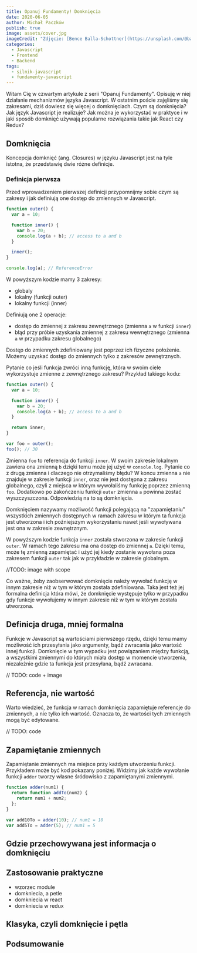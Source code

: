 ```yaml
---
title: Opanuj Fundamenty! Domknięcia
date: 2020-06-05
author: Michał Paczków
publish: true
image: assets/cover.jpg
imageCredit: "Zdjęcie: [Bence Balla-Schottner](https://unsplash.com/@ballaschottner)"
categories:
  - Javascript
  - Frontend
  - Backend
tags:
  - silnik-javascript
  - fundamenty-javascript
---
```


Witam Cię w czwartym artykule z serii "Opanuj Fundamenty". Opisuję w niej działanie mechanizmów języka Javascript. W ostatnim poście zajęliśmy się zakresami, dziś dowiesz się więcej o domknięciach. Czym są domknięcia? Jak język Javascript je realizuje? Jak można je wykorzystać w praktyce i w jaki sposób domknięć używają popularne rozwiązania takie jak React czy Redux?

## Domknięcia

Koncepcja domknięć (ang. Closures) w języku Javascript jest na tyle istotna, że przedstawię dwie różne definicje.

### Definicja pierwsza

Przed wprowadzeniem pierwszej definicji przypomnijmy sobie czym są zakresy i jak definiują one dostęp do zmiennych w Javascript.

```javascript
function outer() {
  var a = 10;

  function inner() {
    var b = 20;
    console.log(a + b); // access to a and b
  }

  inner();
}

console.log(a); // ReferenceError
```

W powyższym kodzie mamy 3 zakresy:

- globaly
- lokalny (funkcji outer)
- lokalny funkcji (inner)

Definiują one 2 operacje:

- dostęp do zmiennej z zakresu zewnętrznego (zmienna `a` w funkcji `inner`)
- błąd przy próbie uzyskania zmiennej z zakresu wewnętrznego (zmienna `a` w przypadku zakresu globalnego)

Dostęp do zmiennych zdefiniowany jest poprzez ich fizyczne położenie. Możemy uzyskać dostęp do zmiennych tylko z zakresów zewnętrznych.

Pytanie co jeśli funkcja zwróci inną funkcję, która w swoim ciele wykorzystuje zmienne z zewnętrznego zakresu? Przykład takiego kodu:

```javascript
function outer() {
  var a = 10;

  function inner() {
    var b = 20;
    console.log(a + b); // access to a and b
  }

  return inner;
}

var foo = outer();
foo(); // 30
```

Zmienna `foo` to referencja do funkcji `inner`. W swoim zakresie lokalnym zawiera ona zmienną `b` dzięki temu może jej użyć w `console.log`. Pytanie co z drugą zmienna i dlaczego nie otrzymaliśmy błędu? W koncu zmienna `a` nie znajduje w zakresie funkcji `inner`, oraz nie jest dostępna z zakresu globalnego, czyli z miejsca w którym wywołaliśmy funkcję poprzez zmienną `foo`. Dodatkowo po zakończeniu funkcji `outer` zmienna `a` powinna zostać wyszczyszczona. Odpowiedzią na to są domknięcia.

Domknięciem nazywamy możliwość funkcji polegającą na "zapamiętaniu" wszystkich zmiennych dostępnych w ramach zakresu w którym ta funkcja jest utworzona i ich poźniejszym wykorzystaniu nawet jeśli wywoływana jest ona w zakresie zewnętrznym.

W powyższym kodzie funkcja `inner` została stworzona w zakresie funkcji `outer`. W ramach tego zakresu ma ona dostęp do zmiennej `a`. Dzięki temu, może tę zmienną zapamiętać i użyć jej kiedy zostanie wywołana poza zakresem funkcji `outer` tak jak w przykładzie w zakresie globalnym.

//TODO: image with scope

Co ważne, żeby zaobserwować domknięcie należy wywołać funkcję w innym zakresie niż w tym w którym została zdefiniowana.
Taka jest też jej formalna definicja która mówi, że domknięcie występuje tylko w przypadku gdy funkcje wywołujemy w innym zakresie niż w tym w którym została utworzona.

## Definicja druga, mniej formalna

Funkcje w Javascript są wartościami pierwszego rzędu, dzięki temu mamy możliwość ich przesyłania jako argumenty, bądź zwracania jako wartość innej funkcji. Domknięcie w tym wypadku jest powiązaniem między funkcją, a wszystkimi zmiennymi do których miała dostęp w momencie utworzenia, niezależnie gdzie ta funkcja jest przesyłana, bądź zwracana.

// TODO: code + image

## Referencja, nie wartość

Warto wiedzieć, że funkcja w ramach domknięcia zapamiętuje referencje do zmiennych, a nie tylko ich wartość. Oznacza to, że wartości tych zmiennych mogą być edytowane.

// TODO: code

## Zapamiętanie zmiennych

Zapamiętanie zmiennych ma miejsce przy każdym utworzeniu funkcji. Przykładem może być kod pokazany poniżej. Widzimy jak każde wywołanie funkcji `adder` tworzy własne śródowisko z zapamiętanymi zmiennymi.

```javascript
function adder(num1) {
  return function addTo(num2) {
    return num1 + num2;
  };
}

var add10To = adder(10); // num1 = 10
var add5To = adder(5); // num1 = 5
```

## Gdzie przechowywana jest informacja o domknięciu

## Zastosowanie praktyczne

- wzorzec module
- domkniecia, a petle
- domkniecia w react
- domkniecia w redux

## Klasyka, czyli domknięcie i pętla

## Podsumowanie
